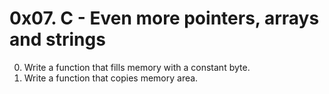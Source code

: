 # 0x07. C - Even more pointers, arrays and strings
0. Write a function that fills memory with a constant byte.
1. Write a function that copies memory area.

